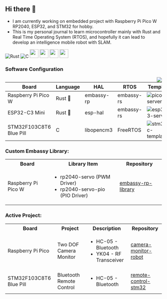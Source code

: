 ## Hi there 👋
- I am currently working on embedded project with Raspberry Pi Pico W RP2040, ESP32, and STM32 for hobby. 
- This is my personal journal to learn microcontroller mainly with Rust and Real Time Operating System (RTOS), and hopefully it can lead to develop an intelligence mobile robot with SLAM.


![Rust](https://img.shields.io/badge/rust-%23000000.svg?style=for-the-badge&logo=rust&logoColor=white)
![C](https://img.shields.io/badge/c-%2300599C.svg?style=for-the-badge&logo=c&logoColor=white)
<img src ="https://user-images.githubusercontent.com/32474027/105848287-1c024f00-6022-11eb-8a6f-6bdae761b44d.jpg" height=28)>
<img src ="https://substackcdn.com/image/fetch/f_auto,q_auto:good,fl_progressive:steep/https%3A%2F%2Fbucketeer-e05bbc84-baa3-437e-9518-adb32be77984.s3.amazonaws.com%2Fpublic%2Fimages%2F8b0afbee-2dcd-4ab4-8cb9-659a0fabc755_359x198.png" height=28)>
<img src ="https://m.media-amazon.com/images/S/abs-image-upload-na/d/AmazonStores/A1F83G8C2ARO7P/4087e55f2f303ebc54d6fa96c58fe3cc.w980.h290._CR0%2C47%2C980%2C196_SX980_.jpg" height=28)>
<img src ="https://developer.espressif.com/img/espressif_logo_contour.png" height=28)>

### Software Configuration
<img src="https://github-readme-stats.vercel.app/api/top-langs/?username=tutla53&layout=compact&theme=github_dark&hide=Makefile,CMake,RPC&size_weight=0.5&count_weight=0.5" align="right"/>

|Board|Language|HAL|RTOS|Template|
|-----|--------|---|----|--------|
|Raspberry Pi Pico W|Rust 🦀|embassy-rp|embassy-rs|![pico-server](https://github.com/tutla53/pico-server.git)|
|ESP32-C3 Mini|Rust 🦀|esp-hal|embassy-rs|![esp32c3-server](https://github.com/tutla53/esp32c3-server)|
|STM32F103C8T6 Blue Pill|C|libopencm3|FreeRTOS|![stm32-c-template](https://github.com/tutla53/stm32f1-c-template.git)|

### Custom Embassy Library:
<table>
  <tr> 
    <th> Board</th>
    <th> Library Item</th>  
    <th> Repository</th> 
  </tr>
  
  <tr> 
    <td> Raspberry Pi Pico W</td>
    <td>
      <ul>
        <li>rp2040-servo (PWM Driver)</li>
        <li>rp2040-servo-pio (PIO Driver)</li>
       </ul>  
    </td> 
    <td> <a href= https://github.com/tutla53/embassy-rp-library.git>embassy-rp-library</a> </td>
  </tr>
</table>

### Active Project:
<table>
  <tr> 
    <th> Board</th> 
    <th> Project </th>
    <th> Description </th>
    <th> Repository</th> 
  </tr>
  
  <tr> 
    <td> Raspberry Pi Pico</td>
    <td> Two DOF Camera Monitor</td> 
    <td> 
      <ul>
        <li>HC-05 - Bluetooth</li>
        <li>YK04 - RF Transceiver</li>
      </ul> 
    </td>
    <td> <a href="https://github.com/tutla53/camera-monitor-robot">camera-monitor-robot</a>   </td>
  </tr>
  
  <tr> 
    <td> STM32F103C8T6 Blue Pill</td>
    <td> Bluetooth Remote Control</td> 
    <td> 
      <ul>
      <li> HC-05 - Bluetooth </li>
      <ul>
    </td>
    <td> <a href="https://github.com/tutla53/remote-control-stm32.git">remote-control-stm32</a>   </td>
  </tr>
</table>


